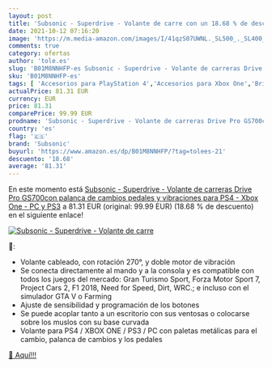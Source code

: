 ```yaml
---
layout: post
title: 'Subsonic - Superdrive - Volante de carre con un 18.68 % de descuento'
date: 2021-10-12 07:16:20
image: 'https://m.media-amazon.com/images/I/41qzS07UWNL._SL500_._SL400_.jpg'
comments: true
category: ofertas
author: 'tole.es'
slug: 'B01M8NNHFP-es Subsonic - Superdrive - Volante de carreras Drive Pro...'
sku: 'B01M8NNHFP-es'
tags: [ 'Accesorios para PlayStation 4','Accesorios para Xbox One','Bricolaje y herramientas','Hardware y juegos para PlayStation 4','Hardware y juegos para Xbox One','Herramientas de mano','Herramientas manuales y eléctricas','Mandos para PlayStation 4','Mandos para Xbox One','Mandos y controles para PlayStation 4','Mandos y controles para Xbox One','Videojuegos','ps4','subsonic','xbox', ]
actualPrice: 81.31 EUR
currency: EUR
price: 81.31
comparePrice: 99.99 EUR
prodname: 'Subsonic - Superdrive - Volante de carreras Drive Pro GS700con palanca de cambios  pedales y vibraciones para PS4 - Xbox One - PC y PS3'
country: 'es'
flag: '🇪🇸'
brand: 'Subsonic'
buyurl: 'https://www.amazon.es/dp/B01M8NNHFP/?tag=tolees-21'
descuento: '18.68'
average: '81.31'
---
```


En este momento está [Subsonic - Superdrive - Volante de carreras Drive Pro GS700con palanca de cambios  pedales y vibraciones para PS4 - Xbox One - PC y PS3](https://www.amazon.es/dp/B01M8NNHFP/?tag=tolees-21) a 81.31 EUR (original: 99.99 EUR) (18.68 %  de descuento) en el siguiente enlace!

[![Subsonic - Superdrive - Volante de carre](https://m.media-amazon.com/images/I/41qzS07UWNL._SL500_._SL400_.jpg)](https://www.amazon.es/dp/B01M8NNHFP/?tag=tolees-21)

🔎:

- Volante cableado, con rotación 270°, y doble motor de vibración
- Se conecta directamente al mando y a la consola y es compatible con todos los juegos del mercado: Gran Turismo Sport, Forza Motor Sport 7, Project Cars 2, F1 2018, Need for Speed, Dirt, WRC.; e incluso con el simulador GTA V o Farming
- Ajuste de sensibilidad y programación de los botones
- Se puede acoplar tanto a un escritorio con sus ventosas o colocarse sobre los muslos con su base curvada
- Volante para PS4 / XBOX ONE / PS3 / PC con paletas metálicas para el cambio, palanca de cambios y los pedales

[🛒 Aquí!!!](https://www.amazon.es/dp/B01M8NNHFP/?tag=tolees-21)
